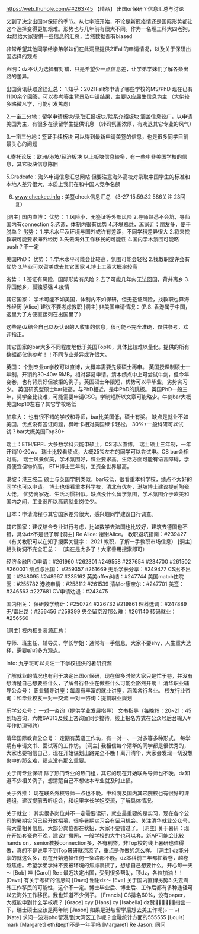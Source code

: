 https://web.thuhole.com/##263745 【精品】
出国or保研？信息汇总与讨论

又到了决定出国or保研的季节。从七字班开始，不论是新冠疫情还是国际形势都让这个选择变得更加艰难。形势也与几年前有很大不同。作为一名理工科大四老狗，dz想给大家提供一些信息的汇总，当然数据都有biased

非常希望其他同学给学弟学妹们在此洞里提供21Fall的申请情况，以及关于保研出国选择的观点

声明：dz不认为选择有对错，只是希望少一点信息差，让学弟学妹们了解各条出路的差异。

出国资讯获取途径汇总：
1.知乎：2021Fall你申请了哪些学校的MS/PhD
现在已有1100余个回答，可以参考答主背景及申请结果，主要以应届生信息为主
（大佬较多略微凡学，可能引发焦虑）

2.一亩三分地：留学申请板块/录取汇报板块/院系介绍板块
涵盖信息较广，以申请美国为主，有很多在读留学生提供讯息
（转码氛围浓厚，有劝退其它专业的风气）

3.一亩三分地：签证手续板块
可以得到最新申请美签的信息，也是很多同学目前最关心的问题

4.寄托论坛：欧洲/港坡/经济板块
以上板块信息较多，有一些申非美国学校的信息，其它板块信息陈旧

5.Gradcafe：海外申请信息汇总网站
但要注意海外高校对录取中国学生的标准和本地人差异很大，本质上我们在和中国人竞争名额

6. www.checkee.info : 美签check信息汇总
（3-27 15:59:32 586关注 23回复）

[洞主] 国内直博：
优势：
1.风险小，无签证等外部风险
2.导师熟悉不会坑，导师国内有connection
3.选调，体制内很有优势
4.环境熟悉，离家近；朋友多，便于脱单？
劣势：
1.学术水平及环境与国外或许有差距，不同学科差异很大
2.将来找教职可能要求海外经历
3.失去海外工作移民的可能性
4.国内学术氛围可能略push？不一定

美国PhD：
优势：
1.学术水平可能会比较高，氛围可能会轻松
2.找教职或许会有优势
3.毕业可以留美或去其它国家
4.博士工资大概率较高

劣势：
1.签证有风险，国际形势有风险
2.去了可能几年内无法回国，背井离乡
3.异国他乡，孤独感强
4.疫情

其它国家：
学术可能不如美国，体制内不如保研，但无签证风险，找教职也算海外经历
[Alice] 建议不要考虑教职
[洞主] 非美国申请情况：（P.S. 香港属于中国，这里为了方便直接列在出国里了）

这些是dz结合自己以及认识的人收集的信息，很可能不完全准确，仅供参考，欢迎指正。

其它国家的bar大多不同程度地低于美国Top10，具体比较难以量化。提供的所有数据都仅供参考！！不同专业差异或许很大。

英国：
个别专业or学校可以直博，大概率需要先读硕士再申。
英国授课制硕士一年制，开销约30-40w RMB，相对容易申请。清本绩点中上可尝试牛剑，但今年变卷，也有背景好但被拒的例子。英国硕士年限短，优势可以早毕业，劣势实习少。
英国研究型硕士bar较高，与PhD相近。是申PhD的跳板。
英国PhD一般三年，奖学金比较难，可能需要申请CSC。学制短所以文章可能略少。牛剑bar大概美国top10左右？其它学校略低

加拿大：
也有很不错的学校和导师，bar比美国低，硕士有奖。
缺点是就业不如美国，优点没有签证问题，枫叶卡相对美国绿卡轻松。
30%+一般科研可以试试？bar大概美国Top30+

瑞士：ETH/EPFL
大多数学科只能申硕士，CS可以直博。
瑞士硕士三年制，一年开销10-20w。
瑞士比较看绩点，大概25%左右的同学可以尝试申。CS bar会相对高。
瑞士风景优美，学术氛围好，课业要求高。生活方面可能有语言障碍，学费便宜但物价高。
ETH博士三年制，工资全世界最高。

港坡：港三坡二
硕士与英国学制类似，bar较低，很看重本科学校，绩点不太好的同学也可以申请。
博士也很看重本科学校，清北有优势，港坡博士建议提前陶瓷大佬。
优势离家近、生活习惯相似。缺点没什么留学氛围，学术氛围介于欧美和国内之间，工业弱所以高薪就业岗位少。

日本：申请流程与其它国家差异很大，感兴趣同学建议自行调查。

其它国家：建议结合专业进行考虑，比如数学去法国也比较好，建筑去德国也不错，具体dz不是很了解
[洞主] Re Alice: 
谢谢Alice。
教职避坑指南：#239427
（有关教职可以在知乎搜索关键字： 2021 教职，了解一手教职市场信息）
[洞主] 相关树洞不完全汇总： 
（实在是太多了！大家善用搜索即可）

经济金融PhD申请：#261960 #262301 #249558 #237654 #234700 #261502 #260031
绩点与出国： #259357 #261669
无系学长分享：#249477
CS出不出国：#248095 #248967 #235162
英美offer纠结：#247744
美国match住院医：#255782
港坡申请：#258112 #261539
清华or康奈尔：#247701
美签：#246563 #227681
CV申请劝退：#243475


国内相关：
保研数学统计：#250724 #226732 #219861
理科选调：#247889
无/雷出路：#256456 #259399
央企留京没那么难：#261140
转码就业：#256560

[洞主] 校内相关资源汇总：

导师、班主任、辅导员、学长学姐：通常有一手信息，大家不要shy，人生重大选择，需要听听多方观点。

Info: 九字班可以关注一下学校提供的暑研资源

了解就业的情况也有利于决定出国or保研，现在很多时候大家只是忙于卷，并没有想清楚自己想要些什么，了解各行各业在做些什么可能会豁然开朗！
清华职业辅导公众号：
职业辅导讲座：每周有丰富的就业讲座，涵盖各行各业。
校友行业咨询：和毕业校友一对一交流
一对一咨询：提前职业规划


乐学公众号：
一对一咨询（提供学业发展指导）
文书指导（每晚19：20~21：45到场咨询，六教6A313及线上咨询室同步接待，线上报名方式在公众号后台输入#写作助理预约）

清华国际教育公众号：
定期有英语工作坊，有一对一、一对多等多种形式。
每学期有申请文书、面试等的工作坊。
[洞主] 我相信每个清华的同学都是很优秀的，大家也要相信自己，现在开始谋划出路完全不晚！离开清华，大家会发现一切没想象中的那么难，绩点没有那么重要。

关于跨专业保研
除了热门专业的热门组，其它的现在开始联系导师也不晚，dz知道不少相关例子，想清楚自己不想做本专业就及时止损。

关于外推：
现在联系外校导师一点也不晚。中科院及国内其它院校也有很好的课题组，建议提前去听组会，和组里学长学姐交流，了解具体情况。

关于就业：
其实很多岗位并不一定需要读研，就业最重要的是实习，现在各个公司的暑期实习已经开放招募，很多暑期实习会有留用机会。关注清华就业公众号，有大量相关信息，大部分岗位都在秋招，大家不要错过了。
[洞主] 关于暑研：现在开始套瓷也不晚，建议广撒网，一般学校的大牛也可以套。新AP可能会比较hands on，senior教授connection多，各有利弊。非Top校的线上暑研也值得做，真的不是说申不到Top暑研就凉凉了，重点是你做的怎么样。
[洞主] dz能分享的就这么多，现在开始选择任何一条路都不晚。dz本科前三年都忙着卷，越卷越焦虑。希望学弟学妹不要被环境的焦虑裹挟了，想想自己想要什么，开心每一天～
[Bob] 哇
[Carol] Re : 最近决定出国，受到很多帮助，顶dz，各位加油！！
[Dave] 有关于考研的信息吗
[Dave] 谢谢dz～
[Eve] 关于国内直博劣势3.失去海外工作移民的可能性，这个不一定。博士毕业后、博士后、工作后都有多种途径可以去海外工作移民。我也知道不少例子。
[Francis] CS排名60%，没有paper，大概能申到什么学校呢？
[Grace] cyy
[Hans] cy
[Isabella] dz赞👍🏻👍🏻👍🏻指出一下，瑞士硕士应该是两年制
[Jason] 如果是港坡留学后想去美工作呢(๑˙ー˙๑)
[Kate] 求问一波港phd留港/到大湾区工作呢？金融统计方面的555555
[Louis] mark
[Margaret] eth和epfl不是一年半吗
[Margaret] Re Jason: 同问